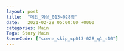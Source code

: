 ```yaml
---
layout: post
title:  "메인_회상_013~028장"
date:   2021-02-28 05:00:00 +0000
categories: Main
Tags: Story Main
SceneCode: ["scene_skip_cp013-028_q1_s10"]
---
```

